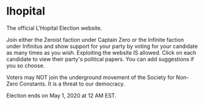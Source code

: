 # lhopital
The official L'Hopital Election website.

Join either the Zeroist faction under Captain Zero or the Infinite faction under Infinitus and show support for your party by voting for your candidate as many times as you wish. Exploiting the website IS allowed.
Click on each candidate to view their party's political papers. You can add suggestions if you so choose. 

Voters may NOT join the underground movement of the Society for Non-Zero Constants. It is a threat to our democracy.

Election ends on May 1, 2020 at 12 AM EST. 
